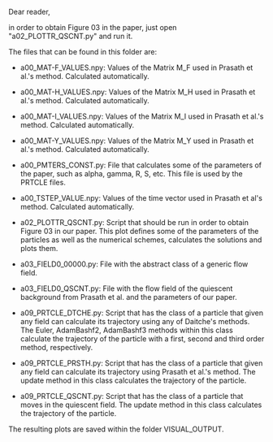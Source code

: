 Dear reader,

in order to obtain Figure 03 in the paper, just open "a02_PLOTTR_QSCNT.py" and run it.

The files that can be found in this folder are:

- a00_MAT-F_VALUES.npy: Values of the Matrix M_F used in Prasath et al.'s method. Calculated automatically.

- a00_MAT-H_VALUES.npy: Values of the Matrix M_H used in Prasath et al.'s method. Calculated automatically.

- a00_MAT-I_VALUES.npy: Values of the Matrix M_I used in Prasath et al.'s method. Calculated automatically.

- a00_MAT-Y_VALUES.npy: Values of the Matrix M_Y used in Prasath et al.'s method. Calculated automatically.

- a00_PMTERS_CONST.py: File that calculates some of the parameters of the paper, such as alpha, gamma, R, S, etc.
                       This file is used by the PRTCLE files.

- a00_TSTEP_VALUE.npy: Values of the time vector used in Prasath et al's method. Calculated automatically.

- a02_PLOTTR_QSCNT.py: Script that should be run in order to obtain Figure 03 in our paper.
		       This plot defines some of the parameters of the particles as well as the numerical schemes, calculates the solutions and plots them.

- a03_FIELD0_00000.py: File with the abstract class of a generic flow field.

- a03_FIELD0_QSCNT.py: File with the flow field of the quiescent background from Prasath et al. and the parameters of our paper.

- a09_PRTCLE_DTCHE.py: Script that has the class of a particle that given any field can calculate its trajectory using any of Daitche's methods. The Euler, AdamBashf2, AdamBashf3 methods within this class calculate the trajectory of the particle with a first, second and third order method, respectively.

- a09_PRTCLE_PRSTH.py: Script that has the class of a particle that given any field can calculate its trajectory using Prasath et al.'s method. The update method in this class calculates the trajectory of the particle.

- a09_PRTCLE_QSCNT.py: Script that has the class of a particle that moves in the quiescent field. The update method in this class calculates the trajectory of the particle.

The resulting plots are saved within the folder VISUAL_OUTPUT.
